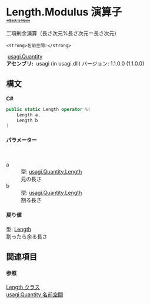 # Length.Modulus 演算子 <div style="font-size:30%"><a href="https://github.com/usagi/usagi.cs/blob/master/docs/Home.md">≪Back to Home</a></div> 

二項剰余演算（長さ次元%長さ次元＝長さ次元）


    <strong>名前空間:</strong>
&nbsp;<a href="N_usagi_Quantity.md">usagi.Quantity</a><br /><strong>アセンブリ:</strong>
&nbsp;usagi (in usagi.dll) バージョン: 1.1.0.0 (1.1.0.0)

## 構文

**C#**<br />
``` C#
public static Length operator %(
	Length a,
	Length b
)
```


#### パラメーター
&nbsp;<dl><dt>a</dt><dd>型: <a href="T_usagi_Quantity_Length.md">usagi.Quantity.Length</a><br />元の長さ</dd><dt>b</dt><dd>型: <a href="T_usagi_Quantity_Length.md">usagi.Quantity.Length</a><br />割る長さ</dd></dl>

#### 戻り値
型: <a href="T_usagi_Quantity_Length.md">Length</a><br />割ったら余る長さ

## 関連項目


#### 参照
<a href="T_usagi_Quantity_Length.md">Length クラス</a><br /><a href="N_usagi_Quantity.md">usagi.Quantity 名前空間</a><br />